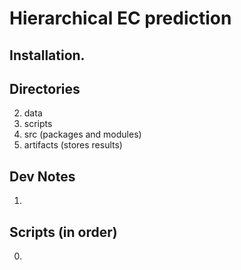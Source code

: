 # Hierarchical EC prediction

## Installation. 

## Directories
2. data 
3. scripts
4. src (packages and modules)
5. artifacts (stores results)

## Dev Notes
1. 

## Scripts (in order)
0. 

